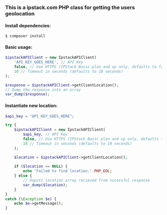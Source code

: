 ### This is a ipstack.com PHP class for getting the users geolocation 

#### Install dependencies:

`$ composer install`


#### Basic usage:

```php
$ipstackAPIClient = new IpstackAPIClient(
    'API_KEY_GOES_HERE', // API Key
    false, // Use HTTPS (IPStack Basic plan and up only, defaults to false)
    10 // Timeout in seconds (defaults to 10 seconds)
);

$response = $ipstackAPIClient->getClientLocation();
// Dump the response into an array
var_dump($response);
```


#### Instantiate new location:

```php
$api_key = "API_KEY_GOES_HERE";

try {
    $ipstackAPIClient = new IpstackAPIClient(
        $api_key, // API Key
        false, // Use HTTPS (IPStack Basic plan and up only, defaults to false)
        10 // Timeout in seconds (defaults to 10 seconds)
    );

    $location = $ipstackAPIClient->getClientLocation();
    
    if ($location == NULL) {
        echo 'Failed to find location.'.PHP_EOL;
    } else {
        // Ouputs location array recieved from sucessful response
        var_dump($location);
    }
}
catch (\Exception $e) {
    echo $e->getMessage();
}
```